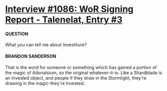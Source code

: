 # [Interview #1086: WoR Signing Report - Talenelat, Entry #3](https://www.theoryland.com/intvmain.php?i=1086#3)

#### QUESTION

What you can tell me about Investiture?

#### BRANDON SANDERSON

That is the word for someone or something which has gained a portion of the magic of Adonalsium, so the original whatever-it-is. Like a Shardblade is an Invested object, and people if they draw in the Stormlight, they're drawing in the magic-they're Invested.

